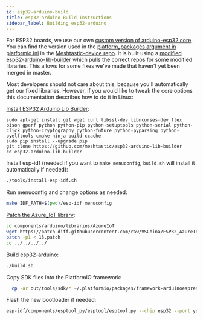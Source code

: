 ```yaml
---
id: esp32-arduino-build
title: esp32-arduino Build Instructions
sidebar_label: Building esp32-arduino
---
```


For ESP32 boards, we use our own [custom version of arduino-esp32 core](https://github.com/meshtastic/arduino-esp32). You can find the version used in the [platform_packages argument in platformio.ini](https://github.com/meshtastic/Meshtastic-device/blob/51646f28eccf0de461ecac7d771e1a39ef33ff43/platformio.ini#L119-L120) in the [Meshtastic-device repo](https://github.com/meshtastic/Meshtastic-device). It is built using a [modified esp32-arduino-lib-builder](https://github.com/meshtastic/esp32-arduino-lib-builder) which pulls the correct repos for some modified libraries. This allows for some fixes we've made that haven't yet been merged in master.

Most developers should not care about this, because you'll automatically get our fixed libraries. However, if you would like to tweak the core options this documentation describes how to do it in Linux:

[Install ESP32 Arduino Lib Builder](https://github.com/meshtastic/esp32-arduino-lib-builder/blob/master/README.md):

```console
sudo apt-get install git wget curl libssl-dev libncurses-dev flex bison gperf python python-pip python-setuptools python-serial python-click python-cryptography python-future python-pyparsing python-pyelftools cmake ninja-build ccache
sudo pip install --upgrade pip
git clone https://github.com/meshtastic/esp32-arduino-lib-builder
cd esp32-arduino-lib-builder
```

Install esp-idf (needed if you want to `make menuconfig`, `build.sh` will install it automatically if needed):

```bash
./tools/install-esp-idf.sh
```

Run menuconfig and change options as needed:

```bash
make IDF_PATH=$(pwd)/esp-idf menuconfig
```

[Patch the Azure_IoT library](https://github.com/VSChina/ESP32_AzureIoT_Arduino/pull/15):

```bash
cd components/arduino/libraries/AzureIoT
wget https://patch-diff.githubusercontent.com/raw/VSChina/ESP32_AzureIoT_Arduino/pull/15.patch
patch -p1 < 15.patch
cd ../../../../
```

Build esp32-arduino:

```bash
./build.sh
```

Copy SDK files into the PlatformIO framework:

```bash
  cp -ar out/tools/sdk/* ~/.platformio/packages/framework-arduinoespressif32/tools/sdk
```

Flash the new bootloader if needed:

```bash
esp-idf/components/esptool_py/esptool/esptool.py --chip esp32 --port your_port --baud 921600 --before default_reset --after hard_reset write_flash -z --flash_mode dout --flash_freq 40m --flash_size detect 0x1000 build/bootloader/bootloader.bin
```
